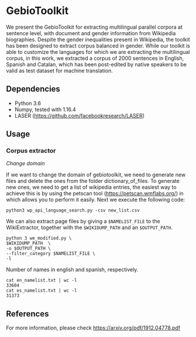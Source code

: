 # GebioToolkit

We present the GebioToolkit for extracting multilingual parallel corpora at sentence level, with document and gender information from Wikipedia biographies. Despite the gender inequalities present in Wikipedia, the toolkit has been designed to extract corpus balanced in gender. 
While our toolkit is able to customize the languages for which we are extracting the multilingual corpus, in this work, we extracted a corpus of 2000 sentences in English, Spanish and Catalan, which has been post-edited by native speakers to be valid as test dataset for machine translation.

## Dependencies

* Python 3.6
* Numpy, tested with 1.16.4
* LASER (https://github.com/facebookresearch/LASER)

## Usage

### Corpus extractor

_Change domain_

If we want to change the domain of gebiotoolkit, we need to generate new files and delete the ones from the folder dictionary_of_files. To generate new ones, we need to get a list of wikipedia entries, the easiest way to achieve this is by using the petscan tool (https://petscan.wmflabs.org/) in which allows you to perform it easily. Next we execute the following code:

    python3 wp_api_language_search.py -csv new_list.csv 

We can also extract page files by giving a `$NAMELIST_FILE` to the WikiExtractor, together with the `$WIKIDUMP_PATH`
 and an `$OUTPUT_PATH`.  

    python 3 we_modified.py \
    $WIKIDUMP_PATH  \
    -o $OUTPUT_PATH \
    --filter_category $NAMELIST_FILE \
    -l
    
Number of names in english and spanish, respectively.
```
cat en_namelist.txt | wc -l
33604
cat es_namelist.txt | wc -l
31373
```
## References

For more information, please check https://arxiv.org/pdf/1912.04778.pdf

